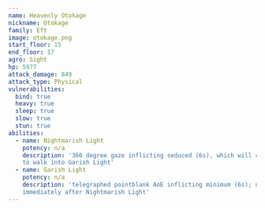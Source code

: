 ```yaml
---
name: Heavenly Otokage
nickname: Otokage
family: Eft
image: otokage.png
start_floor: 15
end_floor: 17
agro: Sight
hp: 5977
attack_damage: 849
attack_type: Physical
vulnerabilities:
  bind: true
  heavy: true
  sleep: true
  slow: true
  stun: true
abilities:
  - name: Nightmarish Light
    potency: n/a
    description: '360 degree gaze inflicting seduced (6s), which will cause you
    to walk into Garish Light'
  - name: Garish Light
    potency: n/a
    description: 'telegraphed pointblank AoE inflicting minimum (6s); used
    immediately after Nightmarish Light'
---
```

